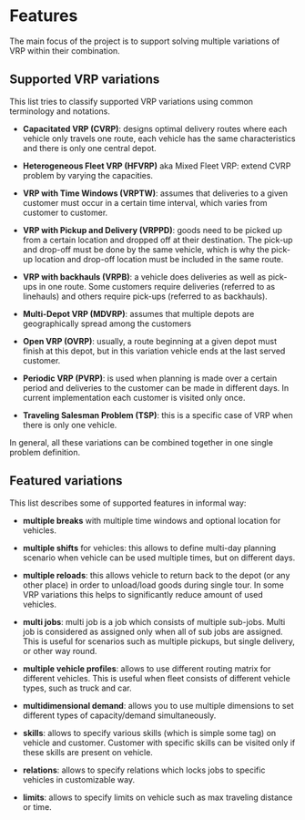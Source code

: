 # Features

The main focus of the project is to support solving multiple variations of VRP within their combination.

 ## Supported VRP variations

 This list tries to classify supported VRP variations using common terminology and notations.

 - **Capacitated VRP (CVRP)**: designs optimal delivery routes where each vehicle only travels
     one route, each vehicle has the same characteristics and there is only one central depot.

 - **Heterogeneous Fleet VRP (HFVRP)** aka Mixed Fleet VRP: extend CVRP problem by varying the capacities.

 - **VRP with Time Windows (VRPTW)**: assumes that deliveries to a given customer must occur in a
     certain time interval, which varies from customer to customer.

 - **VRP with Pickup and Delivery (VRPPD)**: goods need to be picked up from a certain location and
     dropped off at their destination. The pick-up and drop-off must be done by the same vehicle,
     which is why the pick-up location and drop-off location must be included in the same route.

 - **VRP with backhauls (VRPB)**: a vehicle does deliveries as well as pick-ups in one route.
     Some customers require deliveries (referred to as linehauls) and others require pick-ups
     (referred to as backhauls).

 - **Multi-Depot VRP (MDVRP)**: assumes that multiple depots are geographically spread among
     the customers

 - **Open VRP (OVRP)**: usually, a route beginning at a given depot must finish at this depot, but in
     this variation vehicle ends at the last served customer.

 - **Periodic VRP (PVRP)**: is used when planning is made over a certain period and deliveries
     to the customer can be made in different days. In current implementation each customer
     is visited only once.

 - **Traveling Salesman Problem (TSP)**: this is a specific case of VRP when there is only one vehicle.

 In general, all these variations can be combined together in one single problem definition.


 ## Featured variations

 This list describes some of supported features in informal way:

 - **multiple breaks** with multiple time windows and optional location for vehicles.

 - **multiple shifts** for vehicles: this allows to define multi-day planning scenario when
     vehicle can be used multiple times, but on different days.

 - **multiple reloads**: this allows vehicle to return back to the depot (or any other place) in
     order to unload/load goods during single tour. In some VRP variations this helps to significantly
     reduce amount of used vehicles.

 - **multi jobs**: multi job is a job which consists of multiple sub-jobs. Multi job is considered
     as assigned only when all of sub jobs are assigned. This is useful for scenarios such as
     multiple pickups, but single delivery, or other way round.

 - **multiple vehicle profiles**: allows to use different routing matrix for different vehicles.
     This is useful when fleet consists of different vehicle types, such as truck and car.

 - **multidimensional demand**: allows you to use multiple dimensions to set different types of capacity/demand
     simultaneously.

- **skills**: allows to specify various skills (which is simple some tag) on vehicle and customer.
     Customer with specific skills can be visited only if these skills are present on vehicle.

 - **relations**: allows to specify relations which locks jobs to specific vehicles in
     customizable way.

 - **limits**: allows to specify limits on vehicle such as max traveling distance or time.